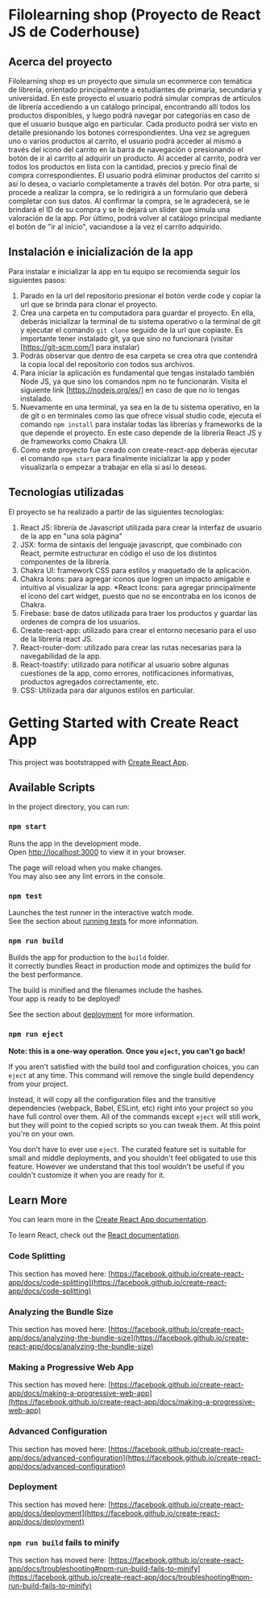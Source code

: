 # Filolearning shop (Proyecto de React JS de Coderhouse)

## Acerca del proyecto

Filolearning shop es un proyecto que simula un ecommerce con temática de librería, orientado principalmente a estudiantes de primaria, secundaria y universidad. En este proyecto el usuario podrá simular compras de artículos de librería accediendo a un catálogo principal, encontrando allí todos los productos disponibles, y luego podrá navegar por categorías en caso de que el usuario busque algo en particular. Cada producto podrá ser visto en detalle presionando los botones correspondientes. Una vez se agreguen uno o varios productos al carrito, el usuario podrá acceder al mismo a través del icono del carrito en la barra de navegación o presionando el botón de ir al carrito al adquirir un producto. 
Al acceder al carrito, podrá ver todos los productos en lista con la cantidad, precios y precio final de compra correspondientes. El usuario podrá eliminar productos del carrito si así lo desea, o vaciarlo completamente a través del botón. Por otra parte, si procede a realizar la compra, se lo redirigirá a un formulario que deberá completar con sus datos. Al confirmar la compra, se le agradecerá, se le brindará el ID de su compra y se le dejará un slider que simula una valoración de la app. Por último, podrá volver al catálogo principal mediante el botón de "ir al inicio", vaciandose a la vez el carrito adquirido.

## Instalación e inicialización de la app

Para instalar e inicializar la app en tu equipo se recomienda seguir los siguientes pasos:

1. Parado en la url del repositorio presionar el botón verde code y copiar la url que se brinda para clonar el proyecto.
2. Crea una carpeta en tu computadora para guardar el proyecto. En ella, deberás inicializar la terminal de tu sistema operativo o la terminal de git y ejecutar el comando `git clone` seguido de la url que copiaste. Es importante tener instalado git, ya que sino no funcionará (visitar [https://git-scm.com/] para instalar)
3. Podrás observar que dentro de esa carpeta se crea otra que contendrá la copia local del repositorio con todos sus archivos.
4. Para iniciar la aplicación es fundamental que tengas instalado también Node JS, ya que sino los comandos npm no te funcionarán. Visita el siguiente link [https://nodejs.org/es/] en caso de que no lo tengas instalado.
5. Nuevamente en una terminal, ya sea en la de tu sistema operativo, en la de git o en terminales como las que ofrece visual studio code, ejecuta el comando `npm install` para instalar todas las librerías y frameworks de la que depende el proyecto. En este caso depende de la librería React JS y de frameworks como Chakra UI.
6. Como este proyecto fue creado con create-react-app deberás ejecutar el comando `npm start` para finalmente inicializar la app y poder visualizarla o empezar a trabajar en ella si así lo deseas.

## Tecnologías utilizadas

El proyecto se ha realizado a partir de las siguientes tecnologías:

1. React JS: librería de Javascript utilizada para crear la interfaz de usuario de la app en "una sola página"
2. JSX: forma de sintaxis del lenguaje javascript, que combinado con React, permite estructurar en código el uso de los distintos componentes de la librería.
3. Chakra UI: framework CSS para estilos y maquetado de la aplicación.
4. Chakra Icons: para agregar iconos que logren un impacto amigable e intuitivo al visualizar la app.
*React Icons: para agregar principalmente el icono del cart widget, puesto que no se encontraba en los iconos de Chakra.
5. Firebase: base de datos utilizada para traer los productos y guardar las ordenes de compra de los usuarios.
6. Create-react-app: utilizado para crear el entorno necesario para el uso de la librería react JS.
7. React-router-dom: utilizado para crear las rutas necesarias para la navegabilidad de la app.
8. React-toastify: utilizado para notificar al usuario sobre algunas cuestiones de la app, como errores, notificaciones informativas, productos agregados correctamente, etc.
9. CSS: Utilizada para dar algunos estilos en particular. 


# Getting Started with Create React App

This project was bootstrapped with [Create React App](https://github.com/facebook/create-react-app).

## Available Scripts

In the project directory, you can run:

### `npm start`

Runs the app in the development mode.\
Open [http://localhost:3000](http://localhost:3000) to view it in your browser.

The page will reload when you make changes.\
You may also see any lint errors in the console.

### `npm test`

Launches the test runner in the interactive watch mode.\
See the section about [running tests](https://facebook.github.io/create-react-app/docs/running-tests) for more information.

### `npm run build`

Builds the app for production to the `build` folder.\
It correctly bundles React in production mode and optimizes the build for the best performance.

The build is minified and the filenames include the hashes.\
Your app is ready to be deployed!

See the section about [deployment](https://facebook.github.io/create-react-app/docs/deployment) for more information.

### `npm run eject`

**Note: this is a one-way operation. Once you `eject`, you can't go back!**

If you aren't satisfied with the build tool and configuration choices, you can `eject` at any time. This command will remove the single build dependency from your project.

Instead, it will copy all the configuration files and the transitive dependencies (webpack, Babel, ESLint, etc) right into your project so you have full control over them. All of the commands except `eject` will still work, but they will point to the copied scripts so you can tweak them. At this point you're on your own.

You don't have to ever use `eject`. The curated feature set is suitable for small and middle deployments, and you shouldn't feel obligated to use this feature. However we understand that this tool wouldn't be useful if you couldn't customize it when you are ready for it.

## Learn More

You can learn more in the [Create React App documentation](https://facebook.github.io/create-react-app/docs/getting-started).

To learn React, check out the [React documentation](https://reactjs.org/).

### Code Splitting

This section has moved here: [https://facebook.github.io/create-react-app/docs/code-splitting](https://facebook.github.io/create-react-app/docs/code-splitting)

### Analyzing the Bundle Size

This section has moved here: [https://facebook.github.io/create-react-app/docs/analyzing-the-bundle-size](https://facebook.github.io/create-react-app/docs/analyzing-the-bundle-size)

### Making a Progressive Web App

This section has moved here: [https://facebook.github.io/create-react-app/docs/making-a-progressive-web-app](https://facebook.github.io/create-react-app/docs/making-a-progressive-web-app)

### Advanced Configuration

This section has moved here: [https://facebook.github.io/create-react-app/docs/advanced-configuration](https://facebook.github.io/create-react-app/docs/advanced-configuration)

### Deployment

This section has moved here: [https://facebook.github.io/create-react-app/docs/deployment](https://facebook.github.io/create-react-app/docs/deployment)

### `npm run build` fails to minify

This section has moved here: [https://facebook.github.io/create-react-app/docs/troubleshooting#npm-run-build-fails-to-minify](https://facebook.github.io/create-react-app/docs/troubleshooting#npm-run-build-fails-to-minify)

